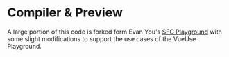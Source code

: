 # Compiler & Preview

A large portion of this code is forked form Evan You's [SFC Playground](https://sfc.vuejs.org/) with some slight modifications
to support the use cases of the VueUse Playground.